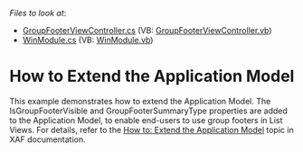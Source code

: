 <!-- default file list -->
*Files to look at*:

* [GroupFooterViewController.cs](./CS/HowToExdendApplicationModelAndSchema.Module.Win/GroupFooterViewController.cs) (VB: [GroupFooterViewController.vb](./VB/HowToExdendApplicationModelAndSchema.Module.Win/GroupFooterViewController.vb))
* [WinModule.cs](./CS/HowToExdendApplicationModelAndSchema.Module.Win/WinModule.cs) (VB: [WinModule.vb](./VB/HowToExdendApplicationModelAndSchema.Module.Win/WinModule.vb))
<!-- default file list end -->
# How to Extend the Application Model


<p>This example demonstrates how to extend the Application Model. The IsGroupFooterVisible and GroupFooterSummaryType properties are added to the Application Model, to enable end-users to use group footers in List Views. For details, refer to the <a href="http://documentation.devexpress.com/#Xaf/CustomDocument2785"><u>How to: Extend the Application Model</u></a> topic in XAF documentation.</p>

<br/>


